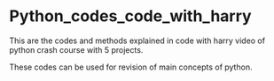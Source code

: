 # Python_codes_code_with_harry
This are the codes and methods explained in code with harry video of python crash course with 5 projects.

These codes can be used for revision of main concepts of python.
